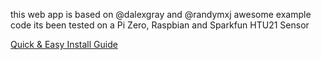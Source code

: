 this web app is based on @dalexgray and @randymxj awesome example code 
its been tested on a Pi Zero, Raspbian and Sparkfun HTU21 Sensor

[Quick & Easy Install Guide](https://github.com/nwgat/zerosensor/wiki/Quick-&-Easy)
